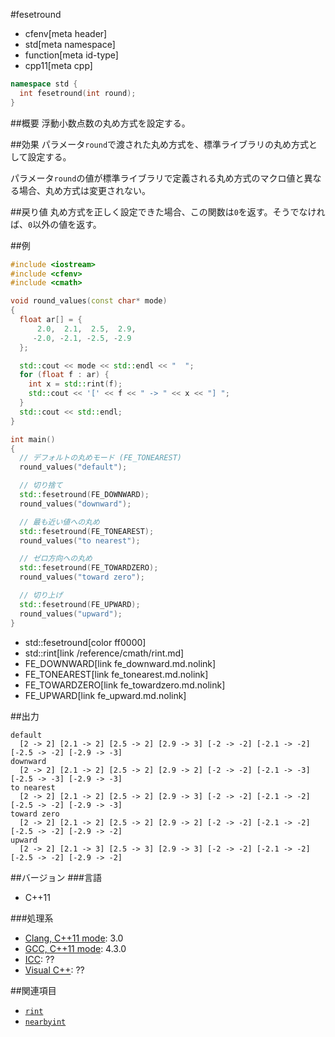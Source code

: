 #fesetround
* cfenv[meta header]
* std[meta namespace]
* function[meta id-type]
* cpp11[meta cpp]

```cpp
namespace std {
  int fesetround(int round);
}
```

##概要
浮動小数点数の丸め方式を設定する。


##効果
パラメータ`round`で渡された丸め方式を、標準ライブラリの丸め方式として設定する。

パラメータ`round`の値が標準ライブラリで定義される丸め方式のマクロ値と異なる場合、丸め方式は変更されない。


##戻り値
丸め方式を正しく設定できた場合、この関数は`0`を返す。そうでなければ、`0`以外の値を返す。


##例
```cpp
#include <iostream>
#include <cfenv>
#include <cmath>

void round_values(const char* mode)
{
  float ar[] = {
      2.0,  2.1,  2.5,  2.9,
     -2.0, -2.1, -2.5, -2.9
  };

  std::cout << mode << std::endl << "  ";
  for (float f : ar) {
    int x = std::rint(f);
    std::cout << '[' << f << " -> " << x << "] ";
  }
  std::cout << std::endl;
}

int main()
{
  // デフォルトの丸めモード (FE_TONEAREST)
  round_values("default");

  // 切り捨て
  std::fesetround(FE_DOWNWARD);
  round_values("downward");

  // 最も近い値への丸め
  std::fesetround(FE_TONEAREST);
  round_values("to nearest");

  // ゼロ方向への丸め
  std::fesetround(FE_TOWARDZERO);
  round_values("toward zero");

  // 切り上げ
  std::fesetround(FE_UPWARD);
  round_values("upward");
}
```
* std::fesetround[color ff0000]
* std::rint[link /reference/cmath/rint.md]
* FE_DOWNWARD[link fe_downward.md.nolink]
* FE_TONEAREST[link fe_tonearest.md.nolink]
* FE_TOWARDZERO[link fe_towardzero.md.nolink]
* FE_UPWARD[link fe_upward.md.nolink]

##出力
```
default
  [2 -> 2] [2.1 -> 2] [2.5 -> 2] [2.9 -> 3] [-2 -> -2] [-2.1 -> -2] [-2.5 -> -2] [-2.9 -> -3] 
downward
  [2 -> 2] [2.1 -> 2] [2.5 -> 2] [2.9 -> 2] [-2 -> -2] [-2.1 -> -3] [-2.5 -> -3] [-2.9 -> -3] 
to nearest
  [2 -> 2] [2.1 -> 2] [2.5 -> 2] [2.9 -> 3] [-2 -> -2] [-2.1 -> -2] [-2.5 -> -2] [-2.9 -> -3] 
toward zero
  [2 -> 2] [2.1 -> 2] [2.5 -> 2] [2.9 -> 2] [-2 -> -2] [-2.1 -> -2] [-2.5 -> -2] [-2.9 -> -2] 
upward
  [2 -> 2] [2.1 -> 3] [2.5 -> 3] [2.9 -> 3] [-2 -> -2] [-2.1 -> -2] [-2.5 -> -2] [-2.9 -> -2] 
```


##バージョン
###言語
- C++11

###処理系
- [Clang, C++11 mode](/implementation.md#clang): 3.0
- [GCC, C++11 mode](/implementation.md#gcc): 4.3.0
- [ICC](/implementation.md#icc): ??
- [Visual C++](/implementation.md#visual_cpp): ??


##関連項目
- [`rint`](/reference/cmath/rint.md)
- [`nearbyint`](/reference/cmath/nearbyint.md)


